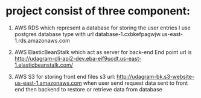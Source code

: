 # project consist of three component:
1.	AWS RDS which represent a database for storing the user entries
I use postgres database type with url
database-1.cxbkefpagwjw.us-east-1.rds.amazonaws.com

2.	AWS ElasticBeanStalk which act as server for back-end
End point url is 
http://udagram-cli-api2-dev.eba-eif9ucdt.us-east-1.elasticbeanstalk.com/

3.	AWS S3 for storing front end files
s3 url: http://udagram-bk.s3-website-us-east-1.amazonaws.com
when user send request data sent to front end then backend to restore or retrieve data from database

